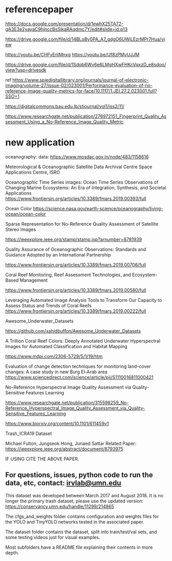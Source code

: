 # referencepaper

https://docs.google.com/presentation/d/1ewhX25TA72-gA3E3e2yayaC9hjnccBsSjkaRAqdmc7Y/edit#slide=id.p13

https://drive.google.com/file/d/14BLoBy0PA_A7_gdgO6UWiLEzrMPr7Hua/view

 https://youtu.be/CHFyEnlMnxg
 https://youtu.be/Uf8zPMvUJJM


https://drive.google.com/file/d/1Sdqb6Wv6e6LMgHXwFHKcVqxzD_e8sdoo/view?usp=drivesdk





ref
https://www.spiedigitallibrary.org/journals/journal-of-electronic-imaging/volume-27/issue-02/023001/Performance-evaluation-of-no-reference-image-quality-metrics-for-face/10.1117/1.JEI.27.2.023001.full?SSO=1

https://digitalcommons.bau.edu.lb/stjournal/vol1/iss2/11/

https://www.researchgate.net/publication/276972151_Fingerprint_Quality_Assessment_Using_a_No-Reference_Image_Quality_Metric


# new application

oceanography:
data: https://www.mosdac.gov.in/node/483/1158616

Meteorological & Oceanographic Satellite Data Archival Centre
Space Applications Centre, ISRO

Oceanographic Time Series images: Ocean Time Series Observations of Changing Marine Ecosystems: An Era of Integration, Synthesis, and Societal Applications
https://www.frontiersin.org/articles/10.3389/fmars.2019.00393/full

Ocean Color
https://science.nasa.gov/earth-science/oceanography/living-ocean/ocean-color

Sparse Representation for No-Reference Quality
Assessment of Satellite Stereo Images

https://ieeexplore.ieee.org/stamp/stamp.jsp?arnumber=8781939

Quality Assurance of Oceanographic Observations: Standards and Guidance Adopted by an International Partnership

https://www.frontiersin.org/articles/10.3389/fmars.2019.00706/full

Coral Reef Monitoring, Reef Assessment Technologies, and Ecosystem-Based Management

https://www.frontiersin.org/articles/10.3389/fmars.2019.00580/full

Leveraging Automated Image Analysis Tools to Transform Our Capacity to Assess Status and Trends of Coral Reefs
https://www.frontiersin.org/articles/10.3389/fmars.2019.00222/full


Awesome_Underwater_Datasets

https://github.com/xahidbuffon/Awesome_Underwater_Datasets

A Trillion Coral Reef Colors: Deeply Annotated Underwater Hyperspectral Images for Automated Classification and Habitat Mapping

https://www.mdpi.com/2306-5729/5/1/19/htm

Evaluation of change detection techniques for monitoring land-cover changes: A case study in new Burg El-Arab area
https://www.sciencedirect.com/science/article/pii/S1110016811000421

No-Reference Hyperspectral Image Quality Assessment via Quality-Sensitive Features Learning

https://www.researchgate.net/publication/315598259_No-Reference_Hyperspectral_Image_Quality_Assessment_via_Quality-Sensitive_Features_Learning

https://www.biorxiv.org/content/10.1101/611459v1



Trash_ICRA19 Dataset 

Michael Fulton, Jungseok Hong, Junaed Sattar
Related Paper: https://ieeexplore.ieee.org/abstract/document/8793975

IF USING CITE THE ABOVE PAPER.


For questions, issues, python code to run the data, etc, contact: irvlab@umn.edu
----------------------------------------------------------------
This dataset was developed between March 2017 and August 2018. It is no longer the primary trash dataset, please use the updated version: https://conservancy.umn.edu/handle/11299/214865 .

The cfgs_and_weights folder contains configuration and weights files for the YOLO and TinyYOLO networks tested in the associated paper.

The dataset folder contains the dataset, split into train/test/val sets, and some testing videos just for visual examples. 

Most subfolders have a README file explaining their contents in more depth.


